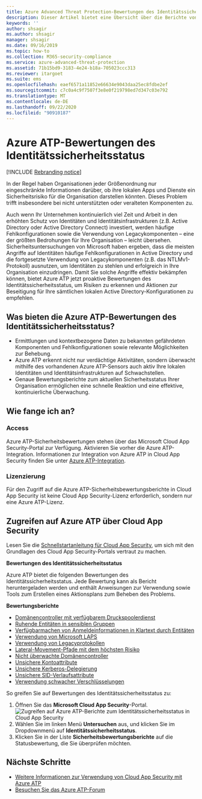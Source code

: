 ```yaml
---
title: Azure Advanced Threat Protection-Bewertungen des Identitätssicherheitsstatus
description: Dieser Artikel bietet eine Übersicht über die Berichte von Azure ATP zur Bewertung des Identitätssicherheitsstatus.
keywords: ''
author: shsagir
ms.author: shsagir
manager: shsagir
ms.date: 09/16/2019
ms.topic: how-to
ms.collection: M365-security-compliance
ms.service: azure-advanced-threat-protection
ms.assetid: 71b15bd9-3183-4e24-b18a-705023ccc313
ms.reviewer: itargoet
ms.suite: ems
ms.openlocfilehash: eaef6571a11852e66634e9043daa25ec8fdbe2ef
ms.sourcegitcommit: c7c0a4c9f7507f3e8e0f219798ed7d347c03e792
ms.translationtype: MT
ms.contentlocale: de-DE
ms.lasthandoff: 09/22/2020
ms.locfileid: "90910187"
---
```

# <a name="azure-atps-identity-security-posture-assessments"></a>Azure ATP-Bewertungen des Identitätssicherheitsstatus

[!INCLUDE [Rebranding notice](includes/rebranding.md)]

In der Regel haben Organisationen jeder Größenordnung nur eingeschränkte Informationen darüber, ob ihre lokalen Apps und Dienste ein Sicherheitsrisiko für die Organisation darstellen könnten. Dieses Problem trifft insbesondere bei nicht unterstützten oder veralteten Komponenten zu.

Auch wenn Ihr Unternehmen kontinuierlich viel Zeit und Arbeit in den erhöhten Schutz von Identitäten und Identitätsinfrastrukturen (z.B. Active Directory oder Active Directory Connect) investiert, werden häufige Fehlkonfigurationen sowie die Verwendung von Legacykomponenten – eine der größten Bedrohungen für Ihre Organisation – leicht übersehen. Sicherheitsuntersuchungen von Microsoft haben ergeben, dass die meisten Angriffe auf Identitäten häufige Fehlkonfigurationen in Active Directory und die fortgesetzte Verwendung von Legacykomponenten (z.B. das NTLMv1-Protokoll) ausnutzen, um Identitäten zu stehlen und erfolgreich in Ihre Organisation einzudringen. Damit Sie solche Angriffe effektiv bekämpfen können, bietet Azure ATP jetzt proaktive Bewertungen des Identitätssicherheitsstatus, um Risiken zu erkennen und Aktionen zur Beseitigung für Ihre sämtlichen lokalen Active Directory-Konfigurationen zu empfehlen.

## <a name="what-do-azure-atp-identity-security-posture-assessments-provide"></a>Was bieten die Azure ATP-Bewertungen des Identitätssicherheitsstatus?

- Ermittlungen und kontextbezogene Daten zu bekannten gefährdeten Komponenten und Fehlkonfigurationen sowie relevante Möglichkeiten zur Behebung.
- Azure ATP erkennt nicht nur verdächtige Aktivitäten, sondern überwacht mithilfe des vorhandenen Azure ATP-Sensors auch aktiv Ihre lokalen Identitäten und Identitätsinfrastrukturen auf Schwachstellen.
- Genaue Bewertungsberichte zum aktuellen Sicherheitsstatus Ihrer Organisation ermöglichen eine schnelle Reaktion und eine effektive, kontinuierliche Überwachung.

## <a name="how-do-i-get-started"></a>Wie fange ich an?

### <a name="access"></a>Access

Azure ATP-Sicherheitsbewertungen stehen über das Microsoft Cloud App Security-Portal zur Verfügung. Aktivieren Sie vorher die Azure ATP-Integration. Informationen zur Integration von Azure ATP in Cloud App Security finden Sie unter [Azure ATP-Integration](/cloud-app-security/aatp-integration).

### <a name="licensing"></a>Lizenzierung

Für den Zugriff auf die Azure ATP-Sicherheitsbewertungsberichte in Cloud App Security ist keine Cloud App Security-Lizenz erforderlich, sondern nur eine Azure ATP-Lizenz.

## <a name="access-azure-atp-using-cloud-app-security"></a>Zugreifen auf Azure ATP über Cloud App Security

Lesen Sie die [Schnellstartanleitung für Cloud App Security](/cloud-app-security/getting-started-with-cloud-app-security), um sich mit den Grundlagen des Cloud App Security-Portals vertraut zu machen.

**Bewertungen des Identitätssicherheitsstatus**

Azure ATP bietet die folgenden Bewertungen des Identitätssicherheitsstatus. Jede Bewertung kann als Bericht heruntergeladen werden und enthält Anweisungen zur Verwendung sowie Tools zum Erstellen eines Aktionsplans zum Beheben des Problems.

**Bewertungsberichte**

- [Domänencontroller mit verfügbarem Druckspoolerdienst](cas-isp-print-spooler.md)
- [Ruhende Entitäten in sensiblen Gruppen](cas-isp-dormant-entities.md)
- [Verfügbarmachen von Anmeldeinformationen in Klartext durch Entitäten](cas-isp-clear-text.md)
- [Verwendung von Microsoft LAPS](cas-isp-laps.md)
- [Verwendung von Legacyprotokollen](cas-isp-legacy-protocols.md)
- [Lateral-Movement-Pfade mit dem höchsten Risiko](cas-isp-riskiest-lmp.md)
- [Nicht überwachte Domänencontroller](cas-isp-unmonitored-domain-controller.md)
- [Unsichere Kontoattribute](cas-isp-unsecure-account-attributes.md)
- [Unsichere Kerberos-Delegierung](cas-isp-unconstrained-kerberos.md)
- [Unsichere SID-Verlaufsattribute](cas-isp-unsecure-sid-history-attribute.md)
- [Verwendung schwacher Verschlüsselungen](cas-isp-weak-cipher.md)

So greifen Sie auf Bewertungen des Identitätssicherheitsstatus zu:

1. Öffnen Sie das **Microsoft Cloud App Security**-Portal.
    ![Zugreifen auf Azure ATP-Berichte zum Identitätssicherheitsstatus in Cloud App Security](media/atp-cas-isp-report-1.png)
1. Wählen Sie im linken Menü **Untersuchen** aus, und klicken Sie im Dropdownmenü auf **Identitätssicherheitsstatus**.
1. Klicken Sie in der Liste **Sicherheitsbewertungsberichte** auf die Statusbewertung, die Sie überprüfen möchten.

## <a name="next-steps"></a>Nächste Schritte

- [Weitere Informationen zur Verwendung von Cloud App Security mit Azure ATP](activities-filtering-mcas.md)
- [Besuchen Sie das Azure ATP-Forum](https://aka.ms/azureatpcommunity)